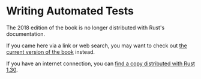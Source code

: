 # Writing Automated Tests

The 2018 edition of the book is no longer distributed with Rust's documentation.

If you came here via a link or web search, you may want to check out [the current
version of the book](../ch11-00-testing.html) instead.

If you have an internet connection, you can [find a copy distributed with
Rust
1.30](https://doc.rust-lang.org/1.30.0/book/2018-edition/ch11-00-testing.html).